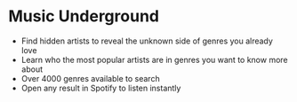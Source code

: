 # Music Underground

- Find hidden artists to reveal the unknown side of genres you already love
- Learn who the most popular artists are in genres you want to know more about
- Over 4000 genres available to search
- Open any result in Spotify to listen instantly
